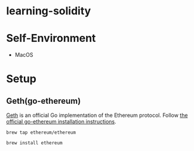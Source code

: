 # learning-solidity
# Self-Environment
- MacOS

# Setup
## Geth(go-ethereum)
[Geth](https://geth.ethereum.org/) is an official Go implementation of the Ethereum protocol.
Follow [the official go-ethereum installation instructions](https://geth.ethereum.org/docs/install-and-build/installing-geth).

```
brew tap ethereum/ethereum

brew install ethereum
```



